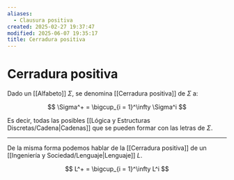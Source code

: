 ```yaml
---
aliases:
  - Clausura positiva
created: 2025-02-27 19:37:47
modified: 2025-06-07 19:35:17
title: Cerradura positiva
---
```


# Cerradura positiva

Dado un [[Alfabeto]] $\Sigma$, se denomina [[Cerradura positiva]] de $\Sigma$ a:

$$
\Sigma^+ = \bigcup_{i = 1}^\infty \Sigma^i
$$

Es decir, todas las posibles [[Lógica y Estructuras Discretas/Cadena|Cadenas]] que se pueden formar con las letras de $\Sigma$.

---

De la misma forma podemos hablar de la [[Cerradura positiva]] de un [[Ingeniería y Sociedad/Lenguaje|Lenguaje]] $L$.

$$
L^+ = \bigcup_{i = 1}^\infty L^i
$$
